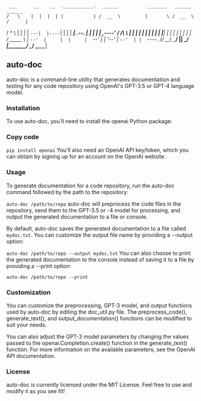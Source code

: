 
     ___      __    __  .___________.  ______           _______   ______     ______ 
    /   \    |  |  |  | |           | /  __  \         |       \ /  __  \   /      |
   /  ^  \   |  |  |  | `---|  |----`|  |  |  |  ______|  .--.  |  |  |  | |  ,----'
  /  /_\  \  |  |  |  |     |  |     |  |  |  | |______|  |  |  |  |  |  | |  |     
 /  _____  \ |  `--'  |     |  |     |  `--'  |        |  '--'  |  `--'  | |  `----.
/__/     \__\ \______/      |__|      \______/         |_______/ \______/   \______|
                                                                                    

## auto-doc
auto-doc is a command-line utility that generates documentation and testing for any code repository using OpenAI's GPT-3.5 or GPT-4 language model.

### Installation
To use auto-doc, you'll need to install the openai Python package:

### Copy code
`pip install openai`
You'll also need an OpenAI API key/token, which you can obtain by signing up for an account on the OpenAI website.

### Usage
To generate documentation for a code repository, run the auto-doc command followed by the path to the repository:


`auto-doc /path/to/repo`
auto-doc will preprocess the code files in the repository, send them to the GPT-3.5 or -4 model for processing, and output the generated documentation to a file or console.

By default, auto-doc saves the generated documentation to a file called `mydoc.txt`. You can customize the output file name by providing a --output option:

`auto-doc /path/to/repo --output mydoc.txt`
You can also choose to print the generated documentation to the console instead of saving it to a file by providing a --print option:

`auto-doc /path/to/repo --print`

### Customization
You can customize the preprocessing, GPT-3 model, and output functions used by auto-doc by editing the doc_util.py file. The preprocess_code(), generate_text(), and output_documentation() functions can be modified to suit your needs.

You can also adjust the GPT-3 model parameters by changing the values passed to the openai.Completion.create() function in the generate_text() function. For more information on the available parameters, see the OpenAI API documentation.

### License
auto-doc is currently licensed under the MIT License. Feel free to use and modify it as you see fit!
